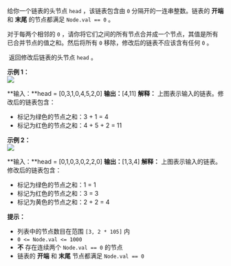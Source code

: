给你一个链表的头节点 `head` ，该链表包含由 `0` 分隔开的一连串整数。链表的 **开端** 和 **末尾** 的节点都满足 `Node.val == 0` 。

对于每两个相邻的 `0` ，请你将它们之间的所有节点合并成一个节点，其值是所有已合并节点的值之和。然后将所有 `0` 移除，修改后的链表不应该含有任何 `0` 。

 返回修改后链表的头节点 `head` 。

**示例 1：  
![](https://assets.leetcode.com/uploads/2022/02/02/ex1-1.png)**

**输入：**head = \[0,3,1,0,4,5,2,0\]
**输出：**\[4,11\]
**解释：**
上图表示输入的链表。修改后的链表包含：
- 标记为绿色的节点之和：3 + 1 = 4
- 标记为红色的节点之和：4 + 5 + 2 = 11

**示例 2：  
![](https://assets.leetcode.com/uploads/2022/02/02/ex2-1.png)**

**输入：**head = \[0,1,0,3,0,2,2,0\]
**输出：**\[1,3,4\]
**解释：**
上图表示输入的链表。修改后的链表包含：
- 标记为绿色的节点之和：1 = 1
- 标记为红色的节点之和：3 = 3
- 标记为黄色的节点之和：2 + 2 = 4

**提示：**

+   列表中的节点数目在范围 `[3, 2 * 105]` 内
+   `0 <= Node.val <= 1000`
+   **不** 存在连续两个 `Node.val == 0` 的节点
+   链表的 **开端** 和 **末尾** 节点都满足 `Node.val == 0`
